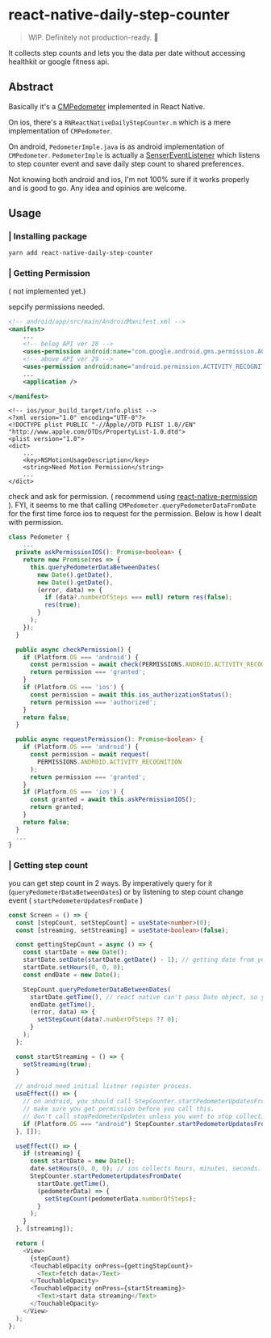 # react-native-daily-step-counter

> WIP. Definitely not production-ready. 🚧

It collects step counts and lets you the data per date without accessing healthkit or google fitness api.

## Abstract

Basically it's a [CMPedometer](https://developer.apple.com/documentation/coremotion/cmpedometer) implemented in React Native.

On ios, there's a `RNReactNativeDailyStepCounter.m` which is a mere implementation of `CMPedometer`.

On android, `PedometerImple.java` is as android implementation of `CMPedometer`. `PedometerImple` is actually a [SenserEventListener](https://developer.android.com/reference/android/hardware/SensorEventListener) which listens to step counter event and save daily step count to shared preferences.

Not knowing both android and ios, I'm not 100% sure if it works properly and is good to go. Any idea and opinios are welcome.

## Usage

### | Installing package

```
yarn add react-native-daily-step-counter
```

### | Getting Permission

( not implemented yet.)

sepcify permissions needed.

```xml
<!-- android/app/src/main/AndroidManifest.xml -->
<manifest>
	...
    <!-- belog API ver 28 -->
    <uses-permission android:name="com.google.android.gms.permission.ACTIVITY_RECOGNITION" />
    <!-- above API ver 29 -->
    <uses-permission android:name="android.permission.ACTIVITY_RECOGNITION" />
	...
	<application />

</manifest>
```

```plist
<!-- ios/your_build_target/info.plist -->
<?xml version="1.0" encoding="UTF-8"?>
<!DOCTYPE plist PUBLIC "-//Apple//DTD PLIST 1.0//EN" "http://www.apple.com/DTDs/PropertyList-1.0.dtd">
<plist version="1.0">
<dict>
	...
	<key>NSMotionUsageDescription</key>
	<string>Need Motion Permission</string>
	...
</dict>
```

check and ask for permission. ( recommend using [react-native-permission](https://github.com/zoontek/react-native-permissions) ). FYI, it seems to me that calling `CMPedometer.queryPedometerDataFromDate` for the first time force ios to request for the permission. Below is how I dealt with permission.

```ts
class Pedometer {
	...
  private askPermissionIOS(): Promise<boolean> {
    return new Promise(res => {
      this.queryPedometerDataBetweenDates(
        new Date().getDate(),
        new Date().getDate(),
        (error, data) => {
          if (data?.numberOfSteps === null) return res(false);
          res(true);
        }
      );
    });
  }

  public async checkPermission() {
    if (Platform.OS === 'android') {
      const permission = await check(PERMISSIONS.ANDROID.ACTIVITY_RECOGNITION);
      return permission === 'granted';
    }
    if (Platform.OS === 'ios') {
      const permission = await this.ios_authorizationStatus();
      return permission === 'authorized';
    }
    return false;
  }

  public async requestPermission(): Promise<boolean> {
    if (Platform.OS === 'android') {
      const permission = await request(
        PERMISSIONS.ANDROID.ACTIVITY_RECOGNITION
      );
      return permission === 'granted';
    }
    if (Platform.OS === 'ios') {
      const granted = await this.askPermissionIOS();
      return granted;
    }
    return false;
  }
  ...
}
```

### | Getting step count

you can get step count in 2 ways. By imperatively query for it (`queryPedometerDataBetweenDates`) or by listening to step count change event ( `startPedometerUpdatesFromDate` )

```ts
const Screen = () => {
  const [stepCount, setStepCount] = useState<number>(0);
  const [streaming, setStreaming] = useState<boolean>(false);

  const gettingStepCount = async () => {
    const startDate = new Date();
    startDate.setDate(startDate.getDate() - 1); // getting date from yesterday
    startDate.setHours(0, 0, 0);
    const endDate = new Date();

    StepCount.queryPedometerDataBetweenDates(
      startDate.getTime(), // react native can't pass Date object, so you should pass timestamp.
      endDate.getTime(),
      (error, data) => {
        setStepCount(data?.numberOfSteps ?? 0);
      }
    );
  };

  const startStreaming = () => {
	setStreaming(true);
  }

  // android need initial listner register process.
  useEffect(() => {
    // on android, you should call StepCounter.startPedometerUpdatesFromDate once to start collecting step count.
    // make sure you get permission before you call this.
    // don't call stopPedometerUpdates unless you want to stop collecting step count.
    if (Platform.OS === "android") StepCounter.startPedometerUpdatesFromDate();
  }, []);

  useEffect(() => {
    if (streaming) {
      const startDate = new Date();
      date.setHours(0, 0, 0); // ios collects hours, minutes, seconds. but android only works for date. step counts are saved per date YYYY-MM-DD.
      StepCounter.startPedometerUpdatesFromDate(
        startDate.getTime(),
        (pedometerData) => {
          setStepCount(pedometerData.numberOfSteps);
        }
      );
    }
  }, [streaming]);

  return (
    <View>
      {stepCount}
      <TouchableOpacity onPress={gettingStepCount}>
        <Text>fetch data</Text>
      </TouchableOpacity>
      <TouchableOpacity onPress={startStreaming}>
        <Text>start data streaming</Text>
      </TouchableOpacity>
    </View>
  );
};
```

